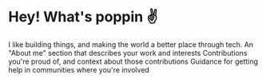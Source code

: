 # Hey! What's poppin :v:

I like building things, and making the world a better place through tech.
An "About me" section that describes your work and interests
Contributions you're proud of, and context about those contributions
Guidance for getting help in communities where you're involved